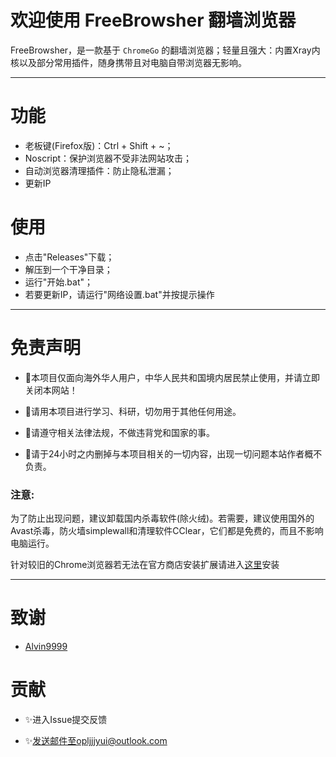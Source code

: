 # 欢迎使用 FreeBrowsher 翻墙浏览器

FreeBrowsher，是一款基于 `ChromeGo` 的翻墙浏览器；轻量且强大：内置Xray内核以及部分常用插件，随身携带且对电脑自带浏览器无影响。

---

# 功能

- 老板键(Firefox版)：Ctrl + Shift + ~；
- Noscript：保护浏览器不受非法网站攻击；
- 自动浏览器清理插件：防止隐私泄漏；
- 更新IP

# 使用

- 点击"Releases"下载；
- 解压到一个干净目录；
- 运行"开始.bat"；
- 若要更新IP，请运行"网络设置.bat"并按提示操作

---

# 免责声明

- 🏁本项目仅面向海外华人用户，中华人民共和国境内居民禁止使用，并请立即关闭本网站！

- 🏁请用本项目进行学习、科研，切勿用于其他任何用途。

- 🏁请遵守相关法律法规，不做违背党和国家的事。

- 🏁请于24小时之内删掉与本项目相关的一切内容，出现一切问题本站作者概不负责。


### 注意:

为了防止出现问题，建议卸载国内杀毒软件(除火绒)。若需要，建议使用国外的Avast杀毒，防火墙simplewall和清理软件CClear，它们都是免费的，而且不影响电脑运行。

针对较旧的Chrome浏览器若无法在官方商店安装扩展请进入[这里](https://chrome.google.com/webstore/category/home)安装

---


# 致谢
- [Alvin9999](https://github.com/Alvin9999/pac2/tree/master)

# 贡献

- ✨进入Issue提交反馈

- ✨发送邮件至opljjjyui@outlook.com



